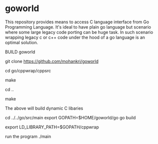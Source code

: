 # goworld
This repository provides means to access C language interface from Go Programming Language.
It's ideal to have plain go language but scenario where some large legacy code porting can be huge task. 
In such scenario wrapping legacy c or c++ code under the hood of a go language is an optimal solution.

BUILD goworld

git clone https://github.com/mohankri/goworld

cd go/cppwrap/cppsrc

make

cd ..

make

The above will build dynamic C libaries

cd ../../go/src/main
export GOPATH=$HOME/goworld/go
go build

export LD_LIBRARY_PATH=$GOPATH/cppwrap

run the program
./main 
